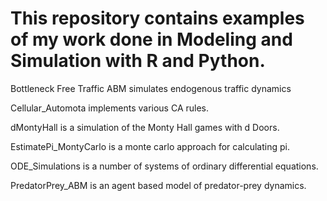 # This repository contains examples of my work done in Modeling and Simulation with R and Python.

Bottleneck Free Traffic ABM simulates endogenous traffic dynamics

Cellular_Automota implements various CA rules.

dMontyHall is a simulation of the Monty Hall games with d Doors.

EstimatePi_MontyCarlo is a monte carlo approach for calculating pi.

ODE_Simulations is a number of systems of ordinary differential equations.

PredatorPrey_ABM is an agent based model of predator-prey dynamics.


